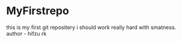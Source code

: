 # MyFirstrepo
this is my first git repositery
i should work really hard with smatness.
<br>
author - hifzu rk 

